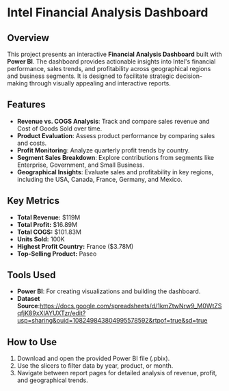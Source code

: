 # Intel Financial Analysis Dashboard  

## Overview  

This project presents an interactive **Financial Analysis Dashboard** built with **Power BI**. The dashboard provides actionable insights into Intel's financial performance, sales trends, and profitability across geographical regions and business segments. It is designed to facilitate strategic decision-making through visually appealing and interactive reports.  

## Features  

- **Revenue vs. COGS Analysis**: Track and compare sales revenue and Cost of Goods Sold over time.  
- **Product Evaluation**: Assess product performance by comparing sales and costs.  
- **Profit Monitoring**: Analyze quarterly profit trends by country.  
- **Segment Sales Breakdown**: Explore contributions from segments like Enterprise, Government, and Small Business.  
- **Geographical Insights**: Evaluate sales and profitability in key regions, including the USA, Canada, France, Germany, and Mexico.  

## Key Metrics  

- **Total Revenue:** $119M  
- **Total Profit:** $16.89M  
- **Total COGS:** $101.83M  
- **Units Sold:** 100K  
- **Highest Profit Country:** France ($3.78M)  
- **Top-Selling Product:** Paseo  

## Tools Used  

- **Power BI**: For creating visualizations and building the dashboard.  
- **Dataset Source**:https://docs.google.com/spreadsheets/d/1kmZtwNrw9_M0WtZSqfjK89xXlAYUXTzr/edit?usp=sharing&ouid=108249843804995578592&rtpof=true&sd=true
## How to Use  

1. Download and open the provided Power BI file (.pbix).  
2. Use the slicers to filter data by year, product, or month.  
3. Navigate between report pages for detailed analysis of revenue, profit, and geographical trends.  
